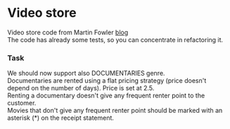 # Video store

Video store code from Martin
Fowler [blog](https://martinfowler.com/articles/refactoring-video-store-js/)  
The code has already some tests, so you can concentrate in refactoring it.

### Task

We should now support also DOCUMENTARIES genre. <br/>
Documentaries are rented using a flat pricing strategy (price doesn't depend on the number of days).
Price is set at 2.5. <br/>
Renting a documentary doesn't give any frequent renter point to the customer. <br/>
Movies that don't give any frequent renter point should be marked with an asterisk (*) on the
receipt statement.
